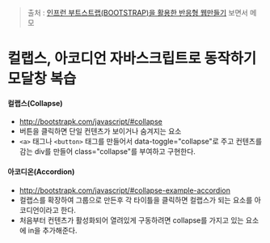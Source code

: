 > 출처 : [인프런 부트스트랩(BOOTSTRAP)을 활용한 반응형 웹만들기](https://inflearn.com) 보면서 메모

# 컬랩스, 아코디언 자바스크립트로 동작하기 모달창 복습
#### 컬랩스(Collapse)
- http://bootstrapk.com/javascript/#collapse
- 버튼을 클릭하면 단일 컨텐츠가 보이거나 숨겨지는 요소
- `<a>` 태그나 `<button>` 태그를 만들어서 data-toggle="collapse"로 주고
컨텐츠를 감는 div를 만들어 class="collapse"를 부여하고 구현한다.

#### 아코디온(Accordion)
- http://bootstrapk.com/javascript/#collapse-example-accordion
- 컬랩스를 확장하여 그룹으로 만든후 각 타이틀을 클릭하면 컬랩스가 되는 요소를
아코디언이라고 한다.
- 처음부터 컨텐츠가 활성화되어 열려있게 구동하려면 collapse를 가지고 있는 요소에
in을 추가해준다.



